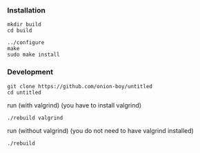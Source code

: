 ### Installation
```
mkdir build
cd build

../configure
make
sudo make install
```

### Development
```
git clone https://github.com/onion-boy/untitled
cd untitled
```
run (with valgrind) (you have to install valgrind)
```
./rebuild valgrind
```
run (without valgrind) (you do not need to have valgrind installed)
```
./rebuild
```